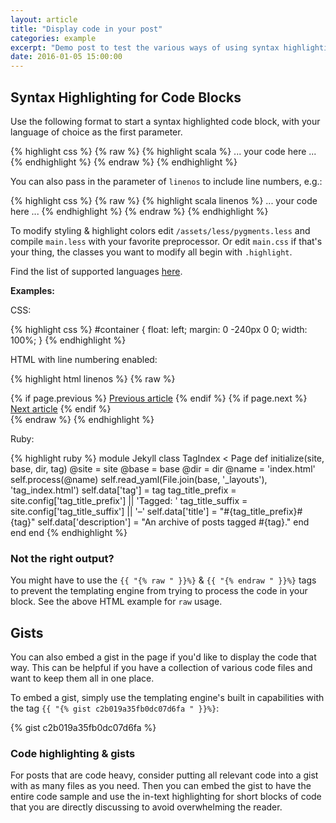 ```yaml
---
layout: article
title: "Display code in your post"
categories: example
excerpt: "Demo post to test the various ways of using syntax highlighting."
date: 2016-01-05 15:00:00
---
```


## Syntax Highlighting for Code Blocks

Use the following format to start a syntax highlighted code block, with your language of choice as the first parameter.

{% highlight css %}
{% raw %}
{% highlight scala %}
...
your code here
...
{% endhighlight %}
{% endraw %}
{% endhighlight %}


You can also pass in the parameter of `linenos` to include line numbers, e.g.:

{% highlight css %}
{% raw %}
{% highlight scala linenos %}
...
your code here
...
{% endhighlight %}
{% endraw %}
{% endhighlight %}



To modify styling & highlight colors edit `/assets/less/pygments.less` and compile `main.less` with your favorite preprocessor. Or edit `main.css` if that's your thing, the classes you want to modify all begin with `.highlight`.

Find the list of supported languages [here](http://pygments.org/languages/). 

**Examples:** 

CSS:

{% highlight css %}
#container {
    float: left;
    margin: 0 -240px 0 0;
    width: 100%;
}
{% endhighlight %}

HTML with line numbering enabled:

{% highlight html linenos %}
{% raw %}
<nav class="pagination" role="navigation">
    {% if page.previous %}
        <a href="{{ site.url }}{{ page.previous.url }}" class="btn" title="{{ page.previous.title }}">Previous article</a>
    {% endif %}
    {% if page.next %}
        <a href="{{ site.url }}{{ page.next.url }}" class="btn" title="{{ page.next.title }}">Next article</a>
    {% endif %}
</nav><!-- /.pagination -->
{% endraw %}
{% endhighlight %}


Ruby:

{% highlight ruby %}
module Jekyll
  class TagIndex < Page
    def initialize(site, base, dir, tag)
      @site = site
      @base = base
      @dir = dir
      @name = 'index.html'
      self.process(@name)
      self.read_yaml(File.join(base, '_layouts'), 'tag_index.html')
      self.data['tag'] = tag
      tag_title_prefix = site.config['tag_title_prefix'] || 'Tagged: '
      tag_title_suffix = site.config['tag_title_suffix'] || '&#8211;'
      self.data['title'] = "#{tag_title_prefix}#{tag}"
      self.data['description'] = "An archive of posts tagged #{tag}."
    end
  end
end
{% endhighlight %}

### Not the right output?

You might have to use the `{{ "{% raw " }}%}` & `{{ "{% endraw " }}%}` tags to prevent the templating engine from trying to process the code in your block. See the above HTML example for `raw` usage. 

## Gists

You can also embed a gist in the page if you'd like to display the code that way. This can be helpful if you have a collection of various code files and want to keep them all in one place.  

To embed a gist, simply use the templating engine's built in capabilities with the tag  `{{ "{% gist c2b019a35fb0dc07d6fa " }}%}`:

{% gist c2b019a35fb0dc07d6fa %}


### Code highlighting & gists

For posts that are code heavy, consider putting all relevant code into a gist with as many files as you need. Then you can embed the gist to have the entire code sample and use the in-text highlighting for short blocks of code that you are directly discussing to avoid overwhelming the reader.
